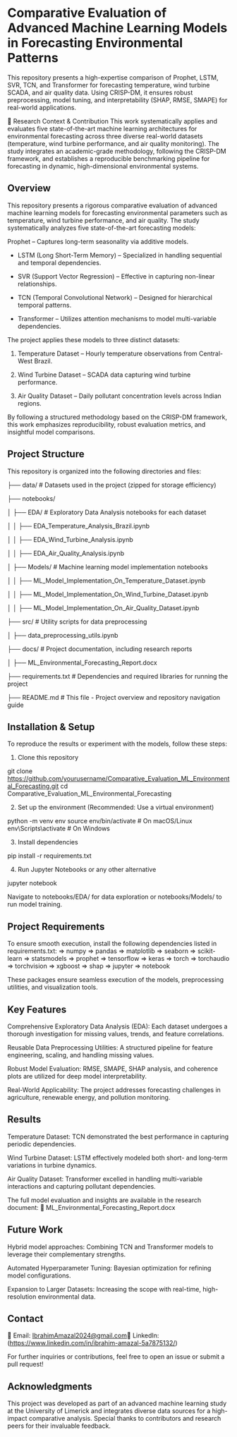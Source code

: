 # Comparative Evaluation of Advanced Machine Learning Models in Forecasting Environmental Patterns

This repository presents a high-expertise comparison of Prophet, LSTM, SVR, TCN, and Transformer for forecasting temperature, wind turbine SCADA, and air quality data. Using CRISP-DM, it ensures robust preprocessing, model tuning, and interpretability (SHAP, RMSE, SMAPE) for real-world applications. 

📖 Research Context & Contribution
This work systematically applies and evaluates five state-of-the-art machine learning architectures for environmental forecasting across three diverse real-world datasets (temperature, wind turbine performance, and air quality monitoring). The study integrates an academic-grade methodology, following the CRISP-DM framework, and establishes a reproducible benchmarking pipeline for forecasting in dynamic, high-dimensional environmental systems.

## Overview

This repository presents a rigorous comparative evaluation of advanced machine learning models for forecasting environmental parameters such as temperature, wind turbine performance, and air quality. The study systematically analyzes five state-of-the-art forecasting models:

Prophet – Captures long-term seasonality via additive models.

- LSTM (Long Short-Term Memory) – Specialized in handling sequential and temporal dependencies.

- SVR (Support Vector Regression) – Effective in capturing non-linear relationships.

- TCN (Temporal Convolutional Network) – Designed for hierarchical temporal patterns.

- Transformer – Utilizes attention mechanisms to model multi-variable dependencies.

The project applies these models to three distinct datasets:

1. Temperature Dataset – Hourly temperature observations from Central-West Brazil.

2. Wind Turbine Dataset – SCADA data capturing wind turbine performance.

3. Air Quality Dataset – Daily pollutant concentration levels across Indian regions.

By following a structured methodology based on the CRISP-DM framework, this work emphasizes reproducibility, robust evaluation metrics, and insightful model comparisons.

## Project Structure

This repository is organized into the following directories and files:

├── data/                     # Datasets used in the project (zipped for storage efficiency)

├── notebooks/

│   ├── EDA/                  # Exploratory Data Analysis notebooks for each dataset

│   │   ├── EDA_Temperature_Analysis_Brazil.ipynb

│   │   ├── EDA_Wind_Turbine_Analysis.ipynb

│   │   ├── EDA_Air_Quality_Analysis.ipynb

│   ├── Models/               # Machine learning model implementation notebooks

│   │   ├── ML_Model_Implementation_On_Temperature_Dataset.ipynb

│   │   ├── ML_Model_Implementation_On_Wind_Turbine_Dataset.ipynb

│   │   ├── ML_Model_Implementation_On_Air_Quality_Dataset.ipynb

├── src/                      # Utility scripts for data preprocessing

│   ├── data_preprocessing_utils.ipynb

├── docs/                     # Project documentation, including research reports

│   ├── ML_Environmental_Forecasting_Report.docx

├── requirements.txt          # Dependencies and required libraries for running the project

├── README.md                 # This file - Project overview and repository navigation guide

## Installation & Setup

To reproduce the results or experiment with the models, follow these steps:

1. Clone this repository

git clone https://github.com/yourusername/Comparative_Evaluation_ML_Environmental_Forecasting.git
cd Comparative_Evaluation_ML_Environmental_Forecasting

2. Set up the environment (Recommended: Use a virtual environment)

python -m venv env
source env/bin/activate  # On macOS/Linux
env\Scripts\activate     # On Windows

3. Install dependencies

pip install -r requirements.txt

4. Run Jupyter Notebooks or any other alternative

jupyter notebook

Navigate to notebooks/EDA/ for data exploration or notebooks/Models/ to run model training.

## Project Requirements

To ensure smooth execution, install the following dependencies listed in requirements.txt:
=> numpy
=> pandas
=> matplotlib
=> seaborn
=> scikit-learn
=> statsmodels
=> prophet
=> tensorflow
=> keras
=> torch
=> torchaudio
=> torchvision
=> xgboost
=> shap
=> jupyter
=> notebook

These packages ensure seamless execution of the models, preprocessing utilities, and visualization tools.

## Key Features

Comprehensive Exploratory Data Analysis (EDA): Each dataset undergoes a thorough investigation for missing values, trends, and feature correlations.

Reusable Data Preprocessing Utilities: A structured pipeline for feature engineering, scaling, and handling missing values.

Robust Model Evaluation: RMSE, SMAPE, SHAP analysis, and coherence plots are utilized for deep model interpretability.

Real-World Applicability: The project addresses forecasting challenges in agriculture, renewable energy, and pollution monitoring.

## Results

Temperature Dataset: TCN demonstrated the best performance in capturing periodic dependencies.

Wind Turbine Dataset: LSTM effectively modeled both short- and long-term variations in turbine dynamics.

Air Quality Dataset: Transformer excelled in handling multi-variable interactions and capturing pollutant dependencies.

The full model evaluation and insights are available in the research document:
📄 ML_Environmental_Forecasting_Report.docx

## Future Work

Hybrid model approaches: Combining TCN and Transformer models to leverage their complementary strengths.

Automated Hyperparameter Tuning: Bayesian optimization for refining model configurations.

Expansion to Larger Datasets: Increasing the scope with real-time, high-resolution environmental data.

## Contact

📧 Email: IbrahimAmazal2024@gmail.com🔗 LinkedIn: (https://www.linkedin.com/in/ibrahim-amazal-5a7875132/)

For further inquiries or contributions, feel free to open an issue or submit a pull request!

## Acknowledgments

This project was developed as part of an advanced machine learning study at the University of Limerick and integrates diverse data sources for a high-impact comparative analysis. Special thanks to contributors and research peers for their invaluable feedback.

